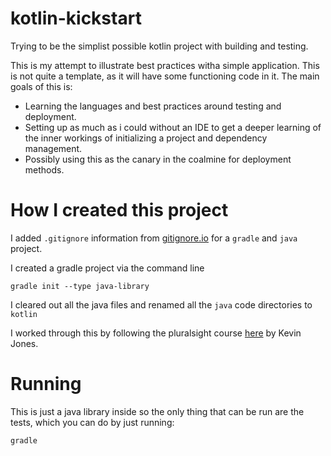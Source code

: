 # kotlin-kickstart
Trying to be the simplist possible kotlin project with building and testing.

This is my attempt to illustrate best practices witha simple application.  This is not quite a template, as it will have some functioning code in it.  The main goals of this is: 

- Learning the languages and best practices around testing and deployment.
- Setting up as much as i could without an IDE to get a deeper learning of the inner workings of initializing a project and dependency management.
- Possibly using this as the canary in the coalmine for deployment methods.

# How I created this project
I added `.gitignore` information from [gitignore.io](https://www.gitignore.io/) for a `gradle` and `java` project.

I created a gradle project via the command line

```shell
gradle init --type java-library
```

I cleared out all the java files and renamed all the `java` code directories to `kotlin`

I worked through this by following the pluralsight course [here](https://app.pluralsight.com/library/courses/kotlin-getting-started/) by Kevin Jones. 

# Running
This is just a java library inside so the only thing that can be run are the tests, which you can do by just running:
```shell
gradle
```

